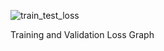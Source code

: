 ![train_test_loss](https://user-images.githubusercontent.com/27129645/221428709-cba8c4ed-a1df-4cdd-a89a-7bb792a2e3a4.jpg)

Training and Validation Loss Graph
